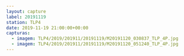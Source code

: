 ```yaml
---
layout: capture
label: 20191119
station: TLP4
date: 2019-11-19 21:00:00+00:00
capturas:
  - imagem: TLP4/2019/201911/20191119/M20191120_030837_TLP_4P.jpg
  - imagem: TLP4/2019/201911/20191119/M20191120_051240_TLP_4P.jpg
---
```

